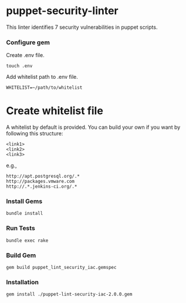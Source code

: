 # puppet-security-linter

This linter identifies 7 security vulnerabilities in puppet scripts. 

### Configure gem

Create .env file.

```
touch .env
```

Add whitelist path to .env file.

```
WHITELIST=~/path/to/whitelist
```

# Create whitelist file

A whitelist by default is provided. You can build your own if you want by following this structure:

```
<link1>
<link2>
<link3>
```
e.g.,

```
http://apt.postgresql.org/.*
http://packages.vmware.com
http://.*.jenkins-ci.org/.*
```

### Install Gems

```
bundle install
```

### Run Tests

```
bundle exec rake
```

### Build Gem

```
gem build puppet_lint_security_iac.gemspec
```

### Installation 

```
gem install ./puppet-lint-security-iac-2.0.0.gem
```

